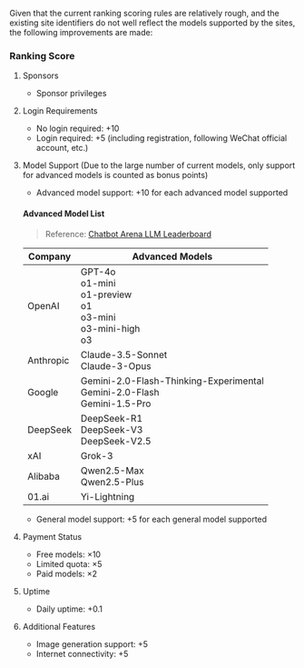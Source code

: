 Given that the current ranking scoring rules are relatively rough, and the existing site identifiers do not well reflect the models supported by the sites, the following improvements are made:

### Ranking Score

1. Sponsors
    - Sponsor privileges

2. Login Requirements
    - No login required: +10
    - Login required: +5 (including registration, following WeChat official account, etc.)

3. Model Support (Due to the large number of current models, only support for advanced models is counted as bonus points)
    - Advanced model support: +10 for each advanced model supported
    
    #### Advanced Model List
    > Reference: [Chatbot Arena LLM Leaderboard](https://lmarena.ai/?leaderboard)

    | Company   | Advanced Models                                                              |
    |-----------|------------------------------------------------------------------------------|
    | OpenAI    | GPT-4o<br>o1-mini<br>o1-preview<br>o1<br>o3-mini<br>o3-mini-high<br>o3       |
    | Anthropic | Claude-3.5-Sonnet<br>Claude-3-Opus                                           |
    | Google    | Gemini-2.0-Flash-Thinking-Experimental<br>Gemini-2.0-Flash<br>Gemini-1.5-Pro |
    | DeepSeek  | DeepSeek-R1<br>DeepSeek-V3<br>DeepSeek-V2.5                                  |
    | xAI       | Grok-3                                                                       |
    | Alibaba   | Qwen2.5-Max<br>Qwen2.5-Plus                                                  |
    | 01.ai     | Yi-Lightning                                                                 |

    - General model support: +5 for each general model supported

4. Payment Status
    - Free models: ×10
    - Limited quota: ×5
    - Paid models: ×2

5. Uptime
    - Daily uptime: +0.1

6. Additional Features
    - Image generation support: +5
    - Internet connectivity: +5 
